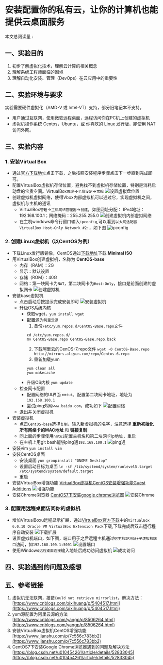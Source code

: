 # 安装配置你的私有云，让你的计算机也能提供云桌面服务
<script async src="//busuanzi.ibruce.info/busuanzi/2.3/busuanzi.pure.mini.js"></script>
<span id="busuanzi_container_page_pv">本文总阅读量 : <span id="busuanzi_value_page_pv"></span></span>
## 一、实验目的
1. 初步了解虚拟化技术，理解云计算的相关概念  
2. 理解系统工程师面临的困境
3. 理解自动化安装、管理（DevOps）在云应用中的重要性

## 二、实验环境与要求
 实验需要硬件虚拟化（AMD-V 或 Intel-VT）支持，部分旧笔记本不支持。
 - 用户通过互联网，使用微软远程桌面，远程访问你在PC机上创建的虚拟机
 - 虚拟机操作系统 Centos，Ubuntu，或 你喜欢的 Linux 发行版，能使用 NAT 访问外网。

## 三、实验内容
### 1. 安装Virtual Box
- 通过[官方下载地址](https://www.virtualbox.org/)点击下载，之后按照安装程序步骤点击下一步直到完成即可。
- 配置VirtualBox虚拟机存储位置，避免找不到虚拟机存储位置，特别是消耗启动盘的宝贵空间。VirtualBox`管理`->`全局设定`->`常规`
![设置虚拟盘位置](./hw1-pic/1-全局设定虚拟电脑地址.png)
- 创建虚拟机虚拟网络，使得Vbox内部虚拟机可以通过它，实现虚拟机之间，虚拟机与主机的通讯
    - VirtualBox`管理`->`主机网络管理器`->`创建`，如图网址分配：
    IPv4地址：192.168.100.1；网络掩码：255.255.255.0
    ![创建虚拟机内部虚拟网络](./hw1-pic/2-添加虚拟网卡.png)
    - 在主机windows命令行窗口输入`ipconfig`,可以看到`以太网适配器 VirtualBox Host-Only Network #2:`，如下图
    ![ipconfig](./hw1-pic/3-ipconfig验证添加虚拟网卡成功.png)

### 2. 创建Linux虚拟机（以CentOS为例）
- 下载Linux发行版镜像，CentOS通过[下载地址](https://www.centos.org/download/)下载 **Minimal ISO** 
- 用VirtualBox创建虚拟机，名称为 **CentOS-base**
    - 内存（RAM）：2G
    - 显示：默认设置
    - 存储（ROM）：40G
    - 网络：第一块网卡为`NAT`，第二块网卡为`Host-Only`，接口是前面创建的虚拟网卡
     ![创建虚拟机](./hw1-pic/4-虚拟机网卡设置.png)
- 安装base虚拟机
    - 点击启动后按提示完成安装即可
    ![安装虚拟机](./hw1-pic/5-安装centos.png)
    - 升级OS系统内核
        - 获取wget，`yum install wget`
        - 配置源为```阿里云源```
            1. 备份`/etc/yum.repos.d/CentOS-Base.repo`文件
            ```
            cd /etc/yum.repos.d/
            mv CentOS-Base.repo CentOS-Base.repo.back
            ```
            2. 下载阿里云的CenOS-7.repo文件
            `wget -O CentOS-Base.repo http://mirrors.aliyun.com/repo/Centos-6.repo `
            3.  重新加载yum
            ```
            yum clean all
            yum makecache
            ```
        - 升级OS内核 `yum update`
    - 检查网卡配置
        - 配置网络的UI界面 `nmtui`，配置第二块网卡地址，地址为`192.168.100.1`
        - 尝试ping外网`www.baidu.com`，成功如下
       ![配置网络](./hw01/8-配置网络.png)
    - 退出并关闭虚拟机
- 安装虚拟机
    - 点击`CentOS-base`选择`复制`，输入新虚拟机的名字，注意选择 **重新初始化所有网络卡的MAC地址** 和 **链接复制**
    - 同上面的步骤使用`nmtui`配置主机名和第二块网卡ip地址，重启
    - 在主机上用git bash能够ping通`192.168.100.1`
    ![ping通](./hw01/9-github能ping通.png)
- 安装vim `yum install vim`
- 安装CentOS桌面
    - 安装桌面
    `yum groupinstall "GNOME Desktop"`
    - 设置启动目标为桌面
    `ln -sf /lib/systemd/system/runlevel5.target /etc/systemd/system/default.target`
    - 重启
- 安装VirtualBox增强功能
[VirtualBox虚拟机CentOS安装增强功能Guest Additions](https://www.jianshu.com/p/7c556c783bb2)
![增强功能](./hw01/11-安装增强功能.png)
- 安装Chrome浏览器
[CentOS7下安装google chrome浏览器](https://blog.csdn.net/u010454261/article/details/52833045)
![安装Chrome](./hw01/12-安装chrome.png)
### 3. 配置用远程桌面访问你的虚拟机
- 增加VirtualBoxu远程显示扩展，通过[VirtualBox官方下载](https://www.virtualbox.org/wiki/Downloads)中的`VirtualBox 6.0.10 Oracle VM VirtualBox Extension Pack`下载,下载完成后双击运行程序自动安装
![下载扩展](./hw01-pic/13-下载扩展包.png)
- 设置虚拟机端口，如下图，端口用于之后远程主机通过`宿主机IP地址+子虚拟机端口`访问，如`192.168.100.1:5001`
![设置端口](./hw01-pic/12-设置端口.png)
- 使用Windows`远程桌面连接`输入地址后成功访问虚拟机
![成功访问](./hw01-pic/14-建立远程连接成功.png)
## 四、实验遇到的问题及感想

## 五、参考链接
1. 虚拟机无法联网，报错`Could not retrieve mirrorlist`，解决方法：
[https://www.cnblogs.com/xixihuang/p/5404517.html](https://www.cnblogs.com/xixihuang/p/5404517.html)
2. yum源配置为阿里云源的方法  
[https://www.cnblogs.com/yangp/p/8506264.html](https://www.cnblogs.com/yangp/p/8506264.html)
2. 安装VirtualBox虚拟机CentOS增强功能
[https://www.jianshu.com/p/7c556c783bb2](https://www.jianshu.com/p/7c556c783bb2)
4. CentOS7下安装Google Chrome浏览器遇到的问题及解决方法
[https://blog.csdn.net/u010454261/article/details/52833045](https://blog.csdn.net/u010454261/article/details/52833045)